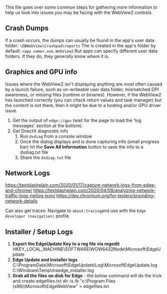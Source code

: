 This file goes over some common steps for gathering more information to help us look into issues you may be facing with the WebView2 controls.

## Crash Dumps
If a crash occurs, the dumps can usually be found in the app's user data folder:
<code><user data folder>\EBWebView\Crashpad\reports</code>
The <user data folder> is created in the app's folder by default:
<code><app folder>\<app name>.exe.WebView2</code>
But apps can specify different user data folders. If they do, they generally know where it is.
  
## Graphics and GPU info
Issues where the WebView2 isn't displaying anything are most often caused by a launch failure, such as un-writeable user data folder, mismatched DPI awareness, or missing files (runtime or binaries). However, if the WebView2 has launched correctly (you can check return values and task manager) but the content is not there, then it might be due to a hosting and/or GPU driver issue.
1. Get the output of `edge://gpu` (wait for the page to load the 'log messages' section at the bottom).
1. Get DirectX diagnostic info
    1. Run `dxdiag` from a console window
    1. Once the dialog displays and is done capturing info (small progress bar) hit the **Save All Information** button to save the info to a dxdiag.txt file
    1. Share the `dxdiag.txt` file
  
## Network Logs
https://textslashplain.com/2020/01/17/capture-network-logs-from-edge-and-chrome/ 
https://textslashplain.com/2020/04/08/analyzing-network-traffic-logs-netlog-json/
https://dev.chromium.org/for-testers/providing-network-details

Can also get traces:
Navigate to `about:tracing`and use with the `Edge developer (navigation)` profile

## Installer / Setup Logs
1. **Export the EdgeUpdate Key to a reg file via regedit**
HKEY_LOCAL_MACHINE\SOFTWARE\WOW6432Node\Microsoft\EdgeUpdate
1. **Edge Update and installer logs** 
C:\ProgramData\Microsoft\EdgeUpdate\Log\MicrosoftEdgeUpdate.log
C:\Windows\Temp\msedge_installer.log
1. **Grab all the files on disk for Edge** - the below command will do the trick and create edgefiles.txt
dir /s /b "c:\Program Files (x86)\Microsoft\EdgeWebView\" > edgefiles.txt
